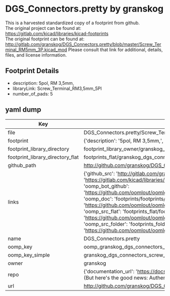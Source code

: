 # DGS_Connectors.pretty by granskog  
This is a harvested standardized copy of a footprint from github.  
The original project can be found at:  
https://gitlab.com/kicad/libraries/kicad-footprints  
The original footprint can be found at:
http://gitlab.com/granskog/DGS_Connectors.pretty/blob/master/Screw_Terminal_RM5mm_3P.kicad_mod
Please consult that link for additional, details, files, and license information.  
## Footprint Details
* description: 5pol, RM 3,5mm,  
* libraryLink: Screw_Terminal_RM3,5mm_5Pl  
* number_of_pads: 5  
## yaml dump  
| Key | Value |  
| --- | --- |  
| file | DGS_Connectors.pretty/Screw_Terminal_RM3,5mm_5P.kicad_mod |  
| footprint | {'description': '5pol, RM 3,5mm,', 'libraryLink': 'Screw_Terminal_RM3,5mm_5Pl', 'number_of_pads': 5} |  
| footprint_library_directory | footprint_library_owner/granskog_DGS_Connectors.pretty |  
| footprint_library_directory_flat | footprints_flat/granskog_dgs_connectors_screw_terminal_rm3,5mm_5p/working |  
| github_path | http://github.com/granskog/DGS_Connectors.pretty/blob/master/Screw_Terminal_RM3,5mm_5P.kicad_mod |  
| links | {'github_src': 'http://gitlab.com/granskog/DGS_Connectors.pretty/blob/master/Screw_Terminal_RM5mm_3P.kicad_mod', 'github_src_repo': 'https://gitlab.com/kicad/libraries/kicad-footprints', 'oomp_bot': 'footprints/granskog_dgs_connectors_screw_terminal_rm3,5mm_5p/working', 'oomp_bot_github': 'https://github.com/oomlout/oomlout_oomp_footprint_bot/tree/main/footprints/granskog_dgs_connectors_screw_terminal_rm3,5mm_5p/working', 'oomp_doc': 'footprints/footprints/granskog/DGS_Connectors/Screw_Terminal_RM3,5mm_5P/working/', 'oomp_doc_github': 'https://github.com/oomlout/oomlout_oomp_footprint_doc/tree/main/footprints/footprints/granskog/DGS_Connectors/Screw_Terminal_RM3,5mm_5P/working', 'oomp_src_flat': 'footprints_flat/footprints_flat/granskog_dgs_connectors_screw_terminal_rm3,5mm_5p/working', 'oomp_src_flat_github': 'https://github.com/oomlout/oomlout_oomp_footprint_src/tree/main/footprints_flat/granskog_dgs_connectors_screw_terminal_rm3,5mm_5p/working', 'oomp_src_folder': 'footprints_folder/footprints_folder/granskog/DGS_Connectors/Screw_Terminal_RM3,5mm_5P/working', 'oomp_src_folder_github': 'https://github.com/oomlout/oomlout_oomp_footprint_src/tree/main/footprints_folder/granskog/DGS_Connectors/Screw_Terminal_RM3,5mm_5P/working'} |  
| name | DGS_Connectors.pretty |  
| oomp_key | oomp_granskog_dgs_connectors_screw_terminal_rm3,5mm_5p |  
| oomp_key_simple | granskog_dgs_connectors_screw_terminal_rm3,5mm_5p |  
| owner | granskog |  
| repo | {'documentation_url': 'https://docs.github.com/rest/overview/resources-in-the-rest-api#rate-limiting', 'message': "API rate limit exceeded for 84.66.173.59. (But here's the good news: Authenticated requests get a higher rate limit. Check out the documentation for more details.)"} |  
| url | http://github.com/granskog/DGS_Connectors.pretty |  

